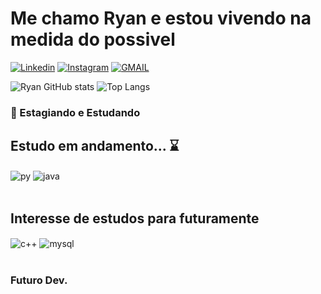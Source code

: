 
# Me chamo Ryan e estou vivendo na medida do possivel

[![Linkedin](https://img.shields.io/badge/LinkedIn-0077B5?style=for-the-badge&logo=linkedin&logoColor=white)](https://www.linkedin.com/in/ryanoliveiraptt/)
[![Instagram](https://img.shields.io/badge/Instagram-E4405F?style=for-the-badge&logo=instagram&logoColor=white)](https://www.instagram.com/1ryan.olv/)
[![GMAIL](https://img.shields.io/badge/Gmail-D14836?style=for-the-badge&logo=gmail&logoColor=white)](mailto:ryanoliveira1728@gmail.com) 


![Ryan GitHub stats](https://github-readme-stats.vercel.app/api?username=smoky1s&show_icons=true&theme=tokyonight)
![Top Langs](https://github-readme-stats.vercel.app/api/top-langs/?username=smoky1s&hide_progress=true&theme=tokyonight)

### 💼 Estagiando e Estudando

## Estudo em andamento... ⌛

<div style="display: inline_block">
  <img align="center" alt="py" src="https://img.shields.io/badge/Python-14354C?style=for-the-badge&logo=python&logoColor=white" />
  <img align="center" alt="java" src="https://img.shields.io/badge/Java-ED8B00?style=for-the-badge&logo=openjdk&logoColor=white" />
</div><br/>

## Interesse de estudos para futuramente

<div style="display: inline_block">
  <img align="center" alt="c++" src="https://img.shields.io/badge/C%2B%2B-00599C?style=for-the-badge&logo=c%2B%2B&logoColor=white" />
  <img align="center" alt="mysql" src="https://img.shields.io/badge/MySQL-00000F?style=for-the-badge&logo=mysql&logoColor=white" />
</div><br/>

### Futuro Dev.
